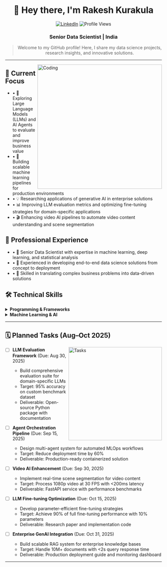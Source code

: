 <div align="center">

# 👋 Hey there, I'm Rakesh Kurakula

[![LinkedIn](https://img.shields.io/badge/LinkedIn-0077B5?style=for-the-badge&logo=linkedin&logoColor=white)](https://linkedin.com/in/rakeshkurakula) ![Profile Views](https://komarev.com/ghpvc/?username=rakeshkurakula&style=for-the-badge&color=0e75b6)

### Senior Data Scientist | India

</div>

> <p align="center">Welcome to my GitHub profile! Here, I share my data science projects, research insights, and innovative solutions.</p>

---

<img align="right" alt="Coding" width="400" src="https://media.giphy.com/media/v1.Y2lkPTc5MGI3NjExNzM3OTRjMzIzMzM1MzU1NzQ3NmM0ZDQ3MzEzMDM5NzE1YTRkYzRkNyZlcD12MV9pbnRlcm5hbF9naWZzX2dpZklkJmN0PWc/qgQUggAC3Pfv687qPC/giphy.gif">

## 🔭 Current Focus

- • 🤖 Exploring Large Language Models (LLMs) and AI Agents to evaluate and improve business value
- • 🚀 Building scalable machine learning pipelines for production environments
- • 💡 Researching applications of generative AI in enterprise solutions
- • 📊 Improving LLM evaluation metrics and optimizing fine-tuning strategies for domain-specific applications
- • 🎬 Enhancing video AI pipelines to automate video content understanding and scene segmentation

## 💼 Professional Experience

- • 🧠 Senior Data Scientist with expertise in machine learning, deep learning, and statistical analysis
- • 🔄 Experienced in developing end-to-end data science solutions from concept to deployment
- • 🎯 Skilled in translating complex business problems into data-driven solutions

## 🛠️ Technical Skills

<details>
<summary><strong>Programming & Frameworks</strong></summary>

![Python](https://img.shields.io/badge/Python-3776AB?style=for-the-badge&logo=python&logoColor=white) ![TypeScript](https://img.shields.io/badge/TypeScript-007ACC?style=for-the-badge&logo=typescript&logoColor=white) ![FastAPI](https://img.shields.io/badge/FastAPI-009688?style=for-the-badge&logo=fastapi&logoColor=white) ![PySpark](https://img.shields.io/badge/Apache_Spark-FFFFFF?style=for-the-badge&logo=apachespark&logoColor=#E35A16)

</details>

<details>
<summary><strong>Machine Learning & AI</strong></summary>

![TensorFlow](https://img.shields.io/badge/TensorFlow-FF6F00?style=for-the-badge&logo=TensorFlow&logoColor=white) ![PyTorch](https://img.shields.io/badge/PyTorch-EE4C2C?style=for-the-badge&logo=pytorch&logoColor=white) ![Scikit-Learn](https://img.shields.io/badge/scikit_learn-F7931E?style=for-the-badge&logo=scikit-learn&logoColor=white)

</details>

---

## 🗓️ Planned Tasks (Aug–Oct 2025)

<img align="right" alt="Tasks" width="300" src="https://media.giphy.com/media/v1.Y2lkPTc5MGI3NjExNzM3OTRjMzIzMzM1MzU1NzQ3NmM0ZDQ3MzEzMDM5NzE1YTRkYzRkNyZlcD12MV9pbnRlcm5hbF9naWZzX2dpZklkJmN0PWc/qgQUggAC3Pfv687qPC/giphy.gif">

- [ ] **LLM Evaluation Framework** (Due: Aug 30, 2025)
  - Build comprehensive evaluation suite for domain-specific LLMs
  - Target: 95% accuracy on custom benchmark dataset
  - Deliverable: Open-source Python package with documentation

- [ ] **Agent Orchestration Pipeline** (Due: Sep 15, 2025)
  - Design multi-agent system for automated MLOps workflows
  - Target: Reduce deployment time by 60%
  - Deliverable: Production-ready containerized solution

- [ ] **Video AI Enhancement** (Due: Sep 30, 2025)
  - Implement real-time scene segmentation for video content
  - Target: Process 1080p video at 30 FPS with <200ms latency
  - Deliverable: FastAPI service with performance benchmarks

- [ ] **LLM Fine-tuning Optimization** (Due: Oct 15, 2025)
  - Develop parameter-efficient fine-tuning strategies
  - Target: Achieve 90% of full fine-tuning performance with 10% parameters
  - Deliverable: Research paper and implementation code

- [ ] **Enterprise GenAI Integration** (Due: Oct 31, 2025)
  - Build scalable RAG system for enterprise knowledge bases
  - Target: Handle 10M+ documents with <2s query response time
  - Deliverable: Production deployment guide and monitoring dashboard

---
